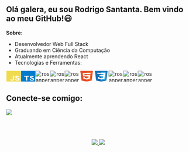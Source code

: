 ## Olá galera, eu sou Rodrigo Santanta. Bem vindo ao meu GitHub!😃

**Sobre:**
- Desenvolvedor Web Full Stack
- Graduando em Ciência da Computação
- Atualmente aprendendo React
- Tecnologias e Ferramentas:
<div style="display: flex" align="center">
  <img align="center" alt="rosanper-Js" height="30" width="40" src="https://raw.githubusercontent.com/devicons/devicon/master/icons/javascript/javascript-plain.svg">
  <img align="center" alt="rosanper-Ts" height="30" width="40" src="https://raw.githubusercontent.com/devicons/devicon/master/icons/typescript/typescript-plain.svg">
  <img align="center" alt="rosanper-Angular" height="30" width="40" src="https://cdn.jsdelivr.net/gh/devicons/devicon/icons/angularjs/angularjs-original.svg">
  <img align="center" alt="rosanper-java" height="30" width="40" src="https://cdn.jsdelivr.net/gh/devicons/devicon/icons/java/java-original-wordmark.svg">
  <img align="center" alt="rosanper-spring" height="30" width="40" src="https://cdn.jsdelivr.net/gh/devicons/devicon/icons/spring/spring-original-wordmark.svg">
  <img align="center" alt="rosanper-HTML" height="30" width="40" src="https://raw.githubusercontent.com/devicons/devicon/master/icons/html5/html5-original.svg">
  <img align="center" alt="rosanper-CSS" height="30" width="40" src="https://raw.githubusercontent.com/devicons/devicon/master/icons/css3/css3-original.svg">
  <img align="center" alt="rosanper-PostgreSQL" height="30" width="40" src="https://cdn.jsdelivr.net/gh/devicons/devicon/icons/postgresql/postgresql-original-wordmark.svg">
  <img align="center" alt="rosanper-Mongo" height="30" width="40" src="https://cdn.jsdelivr.net/gh/devicons/devicon/icons/mongodb/mongodb-original-wordmark.svg">
  <img align="center" alt="rosanper-Docker" height="30" width="40" src="https://cdn.jsdelivr.net/gh/devicons/devicon/icons/docker/docker-original-wordmark.svg">
<br>
<br>
</div>

## Conecte-se comigo:
<div>
  <a href="https://www.linkedin.com/in/rodrigo-santana-pereira/" target="_blank"><img src="https://img.shields.io/badge/-LinkedIn-%230077B5?style=for-the-badge&logo=linkedin&logoColor=white" target="_blank">
</div>

## 
<br>
<br>
<div align="center">
  <a href="https://github.com/rosanper">
  <img height="180em" src="https://github-readme-stats.vercel.app/api?username=rosanper&show_icons=true&theme=dracula&include_all_commits=true&count_private=true"/> 
  <img height="180em" src="https://github-readme-stats.vercel.app/api/top-langs/?username=rosanper&layout=compact&langs_count=7&theme=dracula"/>
</div>



<!--
**rosanper/rosanper** is a ✨ _special_ ✨ repository because its `README.md` (this file) appears on your GitHub profile.

Here are some ideas to get you started:

- 🔭 I’m currently working on ...
- 🌱 I’m currently learning ...
- 👯 I’m looking to collaborate on ...
- 🤔 I’m looking for help with ...
- 💬 Ask me about ...
- 📫 How to reach me: ...
- 😄 Pronouns: ...
- ⚡ Fun fact: ...
-->
